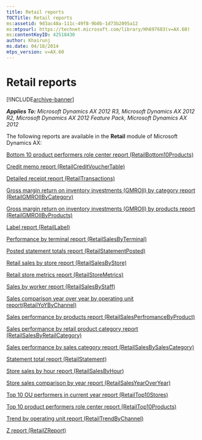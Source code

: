 ```yaml
---
title: Retail reports
TOCTitle: Retail reports
ms:assetid: 9d3ac48a-111c-49f8-9b0b-1d73b2095a12
ms:mtpsurl: https://technet.microsoft.com/library/Hh697683(v=AX.60)
ms:contentKeyID: 42518430
author: Khairunj
ms.date: 04/18/2014
mtps_version: v=AX.60
---
```


# Retail reports 


[!INCLUDE[archive-banner](includes/archive-banner.md)]


_**Applies To:** Microsoft Dynamics AX 2012 R3, Microsoft Dynamics AX 2012 R2, Microsoft Dynamics AX 2012 Feature Pack, Microsoft Dynamics AX 2012_

The following reports are available in the **Retail** module of Microsoft Dynamics AX:

[Bottom 10 product performers role center report (RetailBottom10Products)](bottom-10-product-performers-role-center-report-retailbottom10products.md)

[Credit memo report (RetailCreditVoucherTable)](credit-memo-report-retailcreditvouchertable.md)

[Detailed receipt report (RetailTransactions)](detailed-receipt-report-retailtransactions.md)

[Gross margin return on inventory investments (GMROII) by category report (RetailGMROIIByCategory)](gross-margin-return-on-inventory-investments-gmroii-by-category-report-retailgmroiibycategory.md)

[Gross margin return on inventory investments (GMROII) by products report (RetailGMROIIByProducts)](gross-margin-return-on-inventory-investments-gmroii-by-products-report-retailgmroiibyproducts.md)

[Label report (RetailLabel)](label-report-retaillabel.md)

[Performance by terminal report (RetailSalesByTerminal)](performance-by-terminal-report-retailsalesbyterminal.md)

[Posted statement totals report (RetailStatementPosted)](posted-statement-totals-report-retailstatementposted.md)

[Retail sales by store report (RetailSalesByStore)](retail-sales-by-store-report-retailsalesbystore.md)

[Retail store metrics report (RetailStoreMetrics)](retail-store-metrics-report-retailstoremetrics.md)

[Sales by worker report (RetailSalesByStaff)](sales-by-worker-report-retailsalesbystaff.md)

[Sales comparison year over year by operating unit report(RetailYoYByChannel)](sales-comparison-year-over-year-by-operating-unit-report-retailyoybychannel.md)

[Sales performance by products report (RetailSalesPerfromanceByProduct)](sales-performance-by-products-report-retailsalesperfromancebyproduct.md)

[Sales performance by retail product category report (RetailSalesByRetailCategory)](sales-performance-by-retail-product-category-report-retailsalesbyretailcategory.md)

[Sales performance by sales category report (RetailSalesBySalesCategory)](sales-performance-by-sales-category-report-retailsalesbysalescategory.md)

[Statement total report (RetailStatement)](statement-total-report-retailstatement.md)

[Store sales by hour report (RetailSalesByHour)](store-sales-by-hour-report-retailsalesbyhour.md)

[Store sales comparison by year report (RetailSalesYearOverYear)](store-sales-comparison-by-year-report-retailsalesyearoveryear.md)

[Top 10 OU performers in current year report (RetailTop10Stores)](top-10-ou-performers-in-current-year-report-retailtop10stores.md)

[Top 10 product performers role center report (RetailTop10Products)](top-10-product-performers-role-center-report-retailtop10products.md)

[Trend by operating unit report (RetailTrendByChannel)](trend-by-operating-unit-report-retailtrendbychannel.md)

[Z report (RetailZReport)](z-report-retailzreport.md)

  



